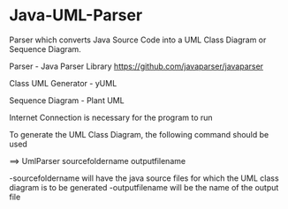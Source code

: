 # Java-UML-Parser
Parser which converts Java Source Code into a UML Class Diagram or Sequence Diagram.

Parser - Java Parser Library
https://github.com/javaparser/javaparser

Class UML Generator - yUML

Sequence Diagram - Plant UML

Internet Connection is necessary for the program to run

To generate the UML Class Diagram, the following command should be used

==> UmlParser sourcefoldername outputfilename

-sourcefoldername will have the java source files for which the UML class diagram is to be generated
-outputfilename will be the name of the output file
